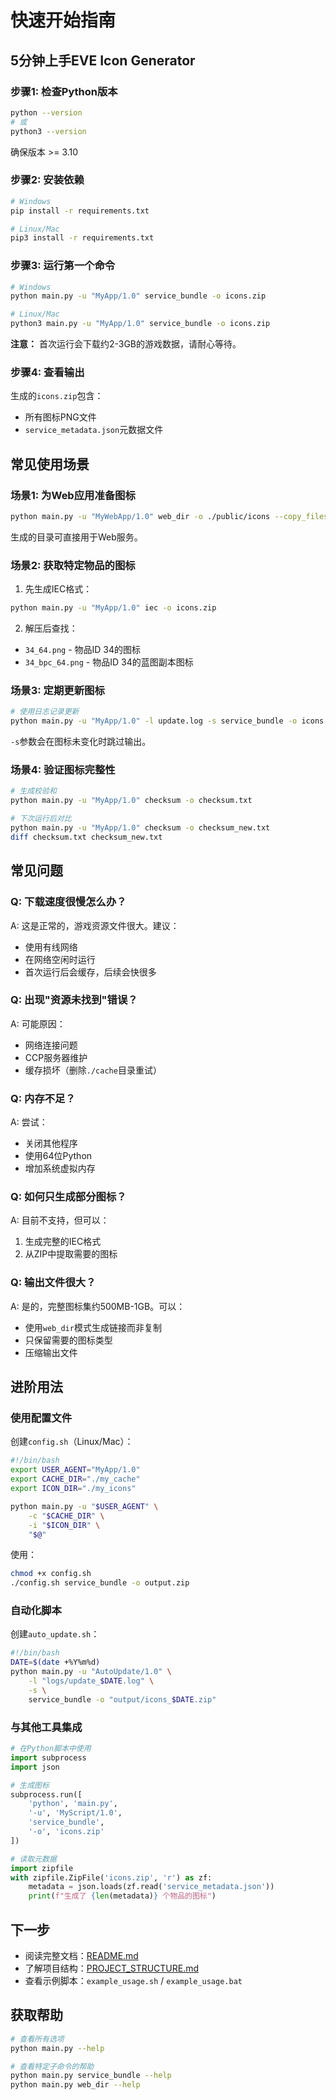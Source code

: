 # 快速开始指南

## 5分钟上手EVE Icon Generator

### 步骤1: 检查Python版本
```bash
python --version
# 或
python3 --version
```
确保版本 >= 3.10

### 步骤2: 安装依赖
```bash
# Windows
pip install -r requirements.txt

# Linux/Mac
pip3 install -r requirements.txt
```

### 步骤3: 运行第一个命令
```bash
# Windows
python main.py -u "MyApp/1.0" service_bundle -o icons.zip

# Linux/Mac
python3 main.py -u "MyApp/1.0" service_bundle -o icons.zip
```

**注意：** 首次运行会下载约2-3GB的游戏数据，请耐心等待。

### 步骤4: 查看输出
生成的`icons.zip`包含：
- 所有图标PNG文件
- `service_metadata.json`元数据文件

## 常见使用场景

### 场景1: 为Web应用准备图标
```bash
python main.py -u "MyWebApp/1.0" web_dir -o ./public/icons --copy_files
```
生成的目录可直接用于Web服务。

### 场景2: 获取特定物品的图标
1. 先生成IEC格式：
```bash
python main.py -u "MyApp/1.0" iec -o icons.zip
```

2. 解压后查找：
- `34_64.png` - 物品ID 34的图标
- `34_bpc_64.png` - 物品ID 34的蓝图副本图标

### 场景3: 定期更新图标
```bash
# 使用日志记录更新
python main.py -u "MyApp/1.0" -l update.log -s service_bundle -o icons.zip
```
`-s`参数会在图标未变化时跳过输出。

### 场景4: 验证图标完整性
```bash
# 生成校验和
python main.py -u "MyApp/1.0" checksum -o checksum.txt

# 下次运行后对比
python main.py -u "MyApp/1.0" checksum -o checksum_new.txt
diff checksum.txt checksum_new.txt
```

## 常见问题

### Q: 下载速度很慢怎么办？
A: 这是正常的，游戏资源文件很大。建议：
- 使用有线网络
- 在网络空闲时运行
- 首次运行后会缓存，后续会快很多

### Q: 出现"资源未找到"错误？
A: 可能原因：
- 网络连接问题
- CCP服务器维护
- 缓存损坏（删除`./cache`目录重试）

### Q: 内存不足？
A: 尝试：
- 关闭其他程序
- 使用64位Python
- 增加系统虚拟内存

### Q: 如何只生成部分图标？
A: 目前不支持，但可以：
1. 生成完整的IEC格式
2. 从ZIP中提取需要的图标

### Q: 输出文件很大？
A: 是的，完整图标集约500MB-1GB。可以：
- 使用`web_dir`模式生成链接而非复制
- 只保留需要的图标类型
- 压缩输出文件

## 进阶用法

### 使用配置文件
创建`config.sh`（Linux/Mac）：
```bash
#!/bin/bash
export USER_AGENT="MyApp/1.0"
export CACHE_DIR="./my_cache"
export ICON_DIR="./my_icons"

python main.py -u "$USER_AGENT" \
    -c "$CACHE_DIR" \
    -i "$ICON_DIR" \
    "$@"
```

使用：
```bash
chmod +x config.sh
./config.sh service_bundle -o output.zip
```

### 自动化脚本
创建`auto_update.sh`：
```bash
#!/bin/bash
DATE=$(date +%Y%m%d)
python main.py -u "AutoUpdate/1.0" \
    -l "logs/update_$DATE.log" \
    -s \
    service_bundle -o "output/icons_$DATE.zip"
```

### 与其他工具集成
```python
# 在Python脚本中使用
import subprocess
import json

# 生成图标
subprocess.run([
    'python', 'main.py',
    '-u', 'MyScript/1.0',
    'service_bundle',
    '-o', 'icons.zip'
])

# 读取元数据
import zipfile
with zipfile.ZipFile('icons.zip', 'r') as zf:
    metadata = json.loads(zf.read('service_metadata.json'))
    print(f"生成了 {len(metadata)} 个物品的图标")
```

## 下一步

- 阅读完整文档：[README.md](README.md)
- 了解项目结构：[PROJECT_STRUCTURE.md](PROJECT_STRUCTURE.md)
- 查看示例脚本：`example_usage.sh` / `example_usage.bat`

## 获取帮助

```bash
# 查看所有选项
python main.py --help

# 查看特定子命令的帮助
python main.py service_bundle --help
python main.py web_dir --help
```
